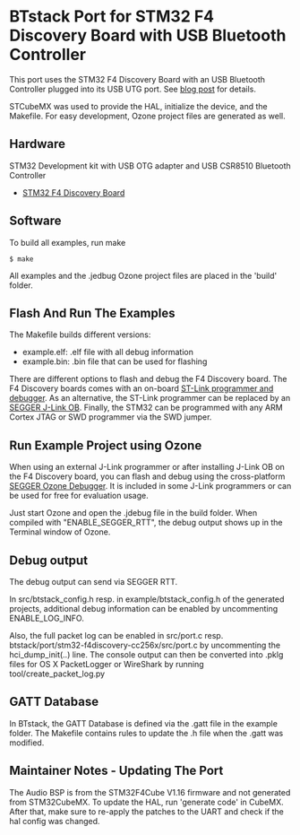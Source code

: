 # BTstack Port for STM32 F4 Discovery Board with USB Bluetooth Controller

This port uses the STM32 F4 Discovery Board with an USB Bluetooth Controller plugged into its USB UTG port.
See [blog post](https://bluekitchen-gmbh.com/btstack-stm32-usb-port/) for details.

STCubeMX was used to provide the HAL, initialize the device, and the Makefile. For easy development, Ozone project files are generated as well.

## Hardware

STM32 Development kit with USB OTG adapter and USB CSR8510 Bluetooth Controller
- [STM32 F4 Discovery Board](http://www.st.com/en/evaluation-tools/stm32f4discovery.html)

## Software

To build all examples, run make

	$ make

All examples and the .jedbug Ozone project files are placed in the 'build' folder.


## Flash And Run The Examples

The Makefile builds different versions: 
- example.elf: .elf file with all debug information
- example.bin: .bin file that can be used for flashing

There are different options to flash and debug the F4 Discovery board. The F4 Discovery boards comes with an on-board [ST-Link programmer and debugger](https://www.st.com/en/development-tools/st-link-v2.html). As an alternative, the ST-Link programmer can be replaced by an [SEGGER J-Link OB](https://www.segger.com/products/debug-probes/j-link/models/other-j-links/st-link-on-board/). Finally, the STM32 can be programmed with any ARM Cortex JTAG or SWD programmer via the SWD jumper.

## Run Example Project using Ozone

When using an external J-Link programmer or after installing J-Link OB on the F4 Discovery board, you can flash and debug using the cross-platform [SEGGER Ozone Debugger](https://www.segger.com/products/development-tools/ozone-j-link-debugger/). It is included in some J-Link programmers or can be used for free for evaluation usage.

Just start Ozone and open the .jdebug file in the build folder. When compiled with "ENABLE_SEGGER_RTT", the debug output shows up in the Terminal window of Ozone. 


## Debug output

The debug output can send via SEGGER RTT.

In src/btstack_config.h resp. in example/btstack_config.h of the generated projects, additional debug information can be enabled by uncommenting ENABLE_LOG_INFO.

Also, the full packet log can be enabled in src/port.c resp. btstack/port/stm32-f4discovery-cc256x/src/port.c by uncommenting the hci_dump_init(..) line. The console output can then be converted into .pklg files for OS X PacketLogger or WireShark by running tool/create_packet_log.py

## GATT Database
In BTstack, the GATT Database is defined via the .gatt file in the example folder. The Makefile contains rules to update the .h file when the .gatt was modified.


## Maintainer Notes - Updating The Port

The Audio BSP is from the STM32F4Cube V1.16 firmware and not generated from STM32CubeMX. To update the HAL, run 'generate code' in CubeMX. After that, make sure to re-apply the patches to the UART and check if the hal config was changed.

